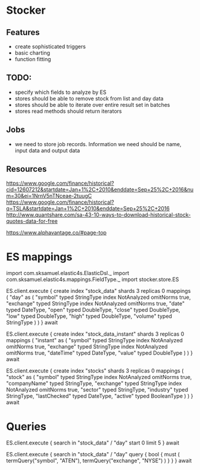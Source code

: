 # Stocker

## Features
- create sophisticated triggers
- basic charting
- function fitting


## TODO:
- specify which fields to analyze by ES
- stores should be able to remove stock from list and day data
- stores should be able to iterate over entire result set in batches
- stores read methods should return iterators

## Jobs
- we need to store job records. Information we need should be name,
    input data and output data

## Resources
https://www.google.com/finance/historical?cid=12607212&startdate=Jan+1%2C+2010&enddate=Sep+25%2C+2016&num=30&ei=1NrnV5nTNceae-2tuugC
https://www.google.com/finance/historical?q=TSLA&startdate=Jan+1%2C+2010&enddate=Sep+25%2C+2016
http://www.quantshare.com/sa-43-10-ways-to-download-historical-stock-quotes-data-for-free

https://www.alphavantage.co/#page-top

# ES mappings

import com.sksamuel.elastic4s.ElasticDsl._
import com.sksamuel.elastic4s.mappings.FieldType._
import stocker.store.ES

ES.client.execute {
    create index "stock_data" shards 3 replicas 0 mappings (
        "day" as (
            "symbol" typed StringType index NotAnalyzed omitNorms true,
            "exchange" typed StringType index NotAnalyzed omitNorms true,
            "date" typed DateType,
            "open" typed DoubleType,
            "close" typed DoubleType,
            "low" typed DoubleType,
            "high" typed DoubleType,
            "volume" typed StringType
        )
    )
} await

ES.client.execute {
    create index "stock_data_instant" shards 3 replicas 0 mappings (
        "instant" as (
            "symbol" typed StringType index NotAnalyzed omitNorms true,
            "exchange" typed StringType index NotAnalyzed omitNorms true,
            "dateTime" typed DateType,
            "value" typed DoubleType
        )
    )
} await

ES.client.execute {
    create index "stocks" shards 3 replicas 0 mappings (
        "stock" as (
            "symbol" typed StringType index NotAnalyzed omitNorms true,
            "companyName" typed StringType,
            "exchange" typed StringType index NotAnalyzed omitNorms true,
            "sector" typed StringType,
            "industry" typed StringType,
            "lastChecked" typed DateType,
            "active" typed BooleanType
        )
    )
} await

# Queries
ES.client.execute {
    search in "stock_data" / "day" start 0 limit 5
} await

ES.client.execute {
    search in "stock_data" / "day" query {
        bool {
            must (
                termQuery("symbol", "ATEN"),
                termQuery("exchange", "NYSE")
            )
        }
    }
} await

